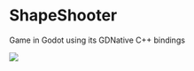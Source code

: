 # ShapeShooter
Game in Godot using its GDNative C++ bindings

![](https://media.giphy.com/media/IzvOTHamd64i7IC2Pg/giphy.gif)

